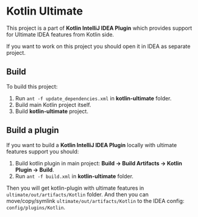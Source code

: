 # Kotlin Ultimate

This project is a part of **Kotlin IntelliJ IDEA Plugin** 
which provides support for Ultimate IDEA features from Kotlin side.

If you want to work on this project you should open it in IDEA as separate project.

## Build

To build this project:
 
1. Run `ant -f update_dependencies.xml` in **kotlin-ultimate** folder.
2. Build main Kotlin project itself.
3. Build **kotlin-ultimate** project.

## Build a plugin

If you want to build a **Kotlin IntelliJ IDEA Plugin** locally 
with ultimate features support you should:

1. Build kotlin plugin in main project: **Build -> Build Artifacts -> Kotlin Plugin -> Build**.
2. Run `ant -f build.xml` in **kotlin-ultimate** folder.

Then you will get kotlin-plugin with ultimate features in `ultimate/out/artifacts/Kotlin` folder.
And then you can move/copy/symlink `ultimate/out/artifacts/Kotlin` to the IDEA config: `config/plugins/Kotlin`.  